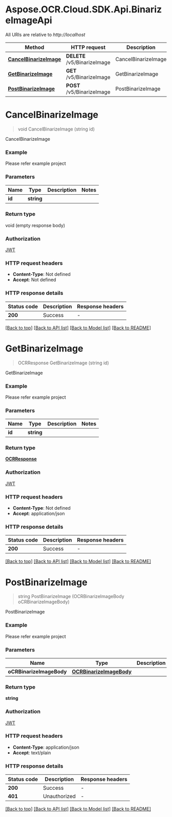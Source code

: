 # Aspose.OCR.Cloud.SDK.Api.BinarizeImageApi

All URIs are relative to *http://localhost*

| Method | HTTP request | Description |
|--------|--------------|-------------|
| [**CancelBinarizeImage**](BinarizeImageApi.md#cancelbinarizeimage) | **DELETE** /v5/BinarizeImage | CancelBinarizeImage |
| [**GetBinarizeImage**](BinarizeImageApi.md#getbinarizeimage) | **GET** /v5/BinarizeImage | GetBinarizeImage |
| [**PostBinarizeImage**](BinarizeImageApi.md#postbinarizeimage) | **POST** /v5/BinarizeImage | PostBinarizeImage |

<a name="cancelbinarizeimage"></a>
# **CancelBinarizeImage**
> void CancelBinarizeImage (string id)

CancelBinarizeImage

### Example
Please refer example project

### Parameters

| Name | Type | Description | Notes |
|------|------|-------------|-------|
| **id** | **string** |  |  |

### Return type

void (empty response body)

### Authorization

[JWT](../README.md#JWT)

### HTTP request headers

 - **Content-Type**: Not defined
 - **Accept**: Not defined


### HTTP response details
| Status code | Description | Response headers |
|-------------|-------------|------------------|
| **200** | Success |  -  |

[[Back to top]](#) [[Back to API list]](../README.md#documentation-for-api-endpoints) [[Back to Model list]](../README.md#documentation-for-models) [[Back to README]](../README.md)

<a name="getbinarizeimage"></a>
# **GetBinarizeImage**
> OCRResponse GetBinarizeImage (string id)

GetBinarizeImage

### Example
Please refer example project

### Parameters

| Name | Type | Description | Notes |
|------|------|-------------|-------|
| **id** | **string** |  |  |

### Return type

[**OCRResponse**](OCRResponse.md)

### Authorization

[JWT](../README.md#JWT)

### HTTP request headers

 - **Content-Type**: Not defined
 - **Accept**: application/json


### HTTP response details
| Status code | Description | Response headers |
|-------------|-------------|------------------|
| **200** | Success |  -  |

[[Back to top]](#) [[Back to API list]](../README.md#documentation-for-api-endpoints) [[Back to Model list]](../README.md#documentation-for-models) [[Back to README]](../README.md)

<a name="postbinarizeimage"></a>
# **PostBinarizeImage**
> string PostBinarizeImage (OCRBinarizeImageBody oCRBinarizeImageBody)

PostBinarizeImage

### Example
Please refer example project

### Parameters

| Name | Type | Description | Notes |
|------|------|-------------|-------|
| **oCRBinarizeImageBody** | [**OCRBinarizeImageBody**](OCRBinarizeImageBody.md) |  |  |

### Return type

**string**

### Authorization

[JWT](../README.md#JWT)

### HTTP request headers

 - **Content-Type**: application/json
 - **Accept**: text/plain


### HTTP response details
| Status code | Description | Response headers |
|-------------|-------------|------------------|
| **200** | Success |  -  |
| **401** | Unauthorized |  -  |

[[Back to top]](#) [[Back to API list]](../README.md#documentation-for-api-endpoints) [[Back to Model list]](../README.md#documentation-for-models) [[Back to README]](../README.md)

